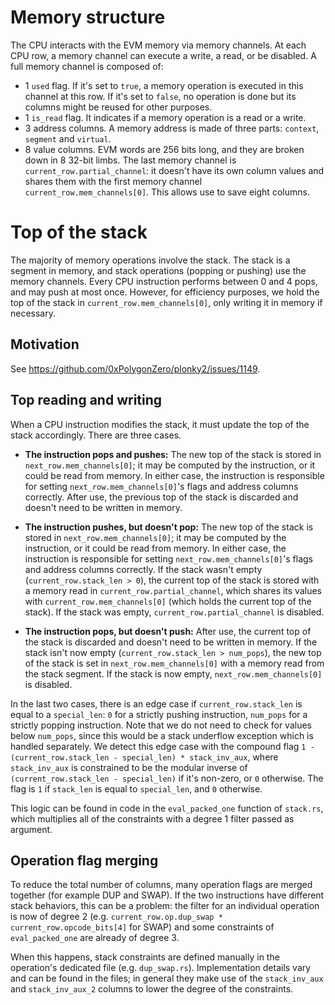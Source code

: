 # Memory structure
The CPU interacts with the EVM memory via memory channels. At each CPU row, a memory channel can execute a write, a read, or be disabled. A full memory channel is composed of:
- 1 `used` flag. If it's set to `true`, a memory operation is executed in this channel at this row. If it's set to `false`, no operation is done but its columns might be reused for other purposes.
- 1 `is_read` flag. It indicates if a memory operation is a read or a write.
- 3 address columns. A memory address is made of three parts: `context`, `segment` and `virtual`.
- 8 value columns. EVM words are 256 bits long, and they are broken down in 8 32-bit limbs.
The last memory channel is `current_row.partial_channel`: it doesn't have its own column values and shares them with the first memory channel `current_row.mem_channels[0]`. This allows use to save eight columns.

# Top of the stack
The majority of memory operations involve the stack. The stack is a segment in memory, and stack operations (popping or pushing) use the memory channels. Every CPU instruction performs between 0 and 4 pops, and may push at most once. However, for efficiency purposes, we hold the top of the stack in `current_row.mem_channels[0]`, only writing it in memory if necessary.

## Motivation
See https://github.com/0xPolygonZero/plonky2/issues/1149.

## Top reading and writing
When a CPU instruction modifies the stack, it must update the top of the stack accordingly. There are three cases.

- **The instruction pops and pushes:** The new top of the stack is stored in `next_row.mem_channels[0]`; it may be computed by the instruction, or it could be read from memory. In either case, the instruction is responsible for setting `next_row.mem_channels[0]`'s flags and address columns correctly. After use, the previous top of the stack is discarded and doesn't need to be written in memory.

- **The instruction pushes, but doesn't pop:** The new top of the stack is stored in `next_row.mem_channels[0]`; it may be computed by the instruction, or it could be read from memory. In either case, the instruction is responsible for setting `next_row.mem_channels[0]`'s flags and address columns correctly. If the stack wasn't empty (`current_row.stack_len > 0`), the current top of the stack is stored with a memory read in `current_row.partial_channel`, which shares its values with `current_row.mem_channels[0]` (which holds the current top of the stack). If the stack was empty, `current_row.partial_channel` is disabled.

- **The instruction pops, but doesn't push:** After use, the current top of the stack is discarded and doesn't need to be written in memory. If the stack isn't now empty (`current_row.stack_len > num_pops`), the new top of the stack is set in `next_row.mem_channels[0]` with a memory read from the stack segment. If the stack is now empty, `next_row.mem_channels[0]` is disabled.

In the last two cases, there is an edge case if `current_row.stack_len` is equal to a `special_len`: `0` for a strictly pushing instruction, `num_pops` for a strictly popping instruction. Note that we do not need to check for values below `num_pops`, since this would be a stack underflow exception which is handled separately. We detect this edge case with the compound flag `1 - (current_row.stack_len - special_len) * stack_inv_aux`, where `stack_inv_aux` is constrained to be the modular inverse of `(current_row.stack_len - special_len)` if it's non-zero, or `0` otherwise. The flag is `1` if `stack_len` is equal to `special_len`, and `0` otherwise.

This logic can be found in code in the `eval_packed_one` function of `stack.rs`, which multiplies all of the constraints with a degree 1 filter passed as argument.

## Operation flag merging
To reduce the total number of columns, many operation flags are merged together (for example DUP and SWAP). If the two instructions have different stack behaviors, this can be a problem: the filter for an individual operation is now of degree 2 (e.g. `current_row.op.dup_swap * current_row.opcode_bits[4]` for SWAP) and some constraints of `eval_packed_one` are already of degree 3.

When this happens, stack constraints are defined manually in the operation's dedicated file (e.g. `dup_swap.rs`). Implementation details vary and can be found in the files; in general they make use of the `stack_inv_aux` and `stack_inv_aux_2` columns to lower the degree of the constraints.
